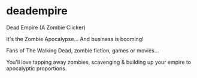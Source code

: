 # deadempire
Dead Empire (A Zombie Clicker)

It's the Zombie Apocalypse...
And business is booming!

Fans of The Walking Dead, zombie fiction, games or movies...

You'll love tapping away zombies, scavenging & building up your empire to apocalyptic proportions.
